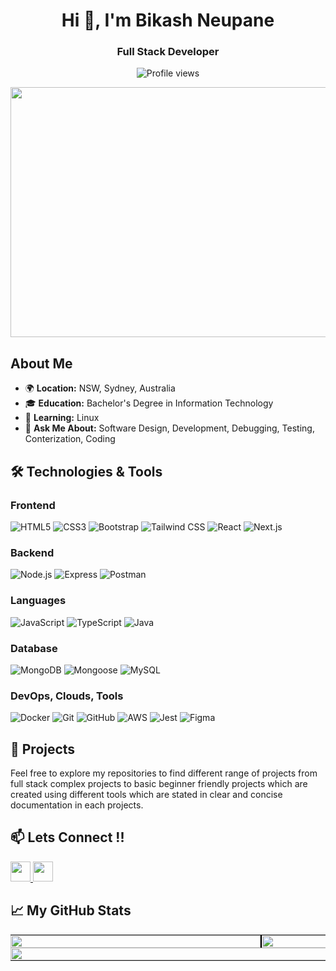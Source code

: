 <h1 align="center">Hi 👋, I'm Bikash Neupane</h1>
<h3 align="center">Full Stack Developer</h3>
 <p align="center">
  <img src="https://komarev.com/ghpvc/?username=bikkashneupane&label=Profile%20views&color=0e75b6&style=flat" alt="Profile views" />
</p>

<img src="https://camo.githubusercontent.com/3492228fd9a698d24cbe02d7e013abc0fe70eebeda013e47dab443f61efe5013/68747470733a2f2f7777772e77696e677374656368736f6c7574696f6e732e636f6d2f77702d636f6e74656e742f75706c6f6164732f323032322f30332f66756c6c2d737461636b2d646576656c6f706d656e742e676966" width="1300" height="400" style="display: flex; margin-left: auto; margin-right: auto;" />


## About Me

- 🌍 **Location:** NSW, Sydney, Australia
- 🎓 **Education:** Bachelor's Degree in Information Technology
- 🌱 **Learning:** Linux
- 💬 **Ask Me About:** Software Design, Development, Debugging, Testing, Conterization, Coding 



## 🛠️ Technologies & Tools

### Frontend

![HTML5](https://img.shields.io/badge/-HTML5-E34F26?style=flat&logo=html5&logoColor=white)
![CSS3](https://img.shields.io/badge/-CSS3-1572B6?style=flat&logo=css3&logoColor=white)
![Bootstrap](https://img.shields.io/badge/Bootstrap-563D7C?style=flat&logo=bootstrap&logoColor=white)
![Tailwind CSS](https://img.shields.io/badge/-Tailwind%20CSS-38BDF8?style=flat&logo=tailwindcss&logoColor=white)
![React](https://img.shields.io/badge/-React-61DAFB?style=flat&logo=react&logoColor=white)
![Next.js](https://img.shields.io/badge/-Next.js-000000?style=flat&logo=next.js&logoColor=white)


### Backend

![Node.js](https://img.shields.io/badge/-Node.js-339933?style=flat&logo=node.js&logoColor=white)
![Express](https://img.shields.io/badge/-Express.js-000000?style=flat&logo=express&logoColor=white)
![Postman](https://img.shields.io/badge/Postman-FF6C37?style=flat&logo=postman&logoColor=white)


### Languages

![JavaScript](https://img.shields.io/badge/-JavaScript-F7DF1E?style=flat&logo=javascript&logoColor=black)
![TypeScript](https://img.shields.io/badge/TypeScript-3178C6?style=flat&logo=typescript&logoColor=white)
![Java](https://img.shields.io/badge/-Java-007396?style=flat&logo=java&logoColor=white)


### Database

![MongoDB](https://img.shields.io/badge/MongoDB-47A248?style=flat&logo=mongodb&logoColor=white)
![Mongoose](https://img.shields.io/badge/-Mongoose-47A248?style=flat&logo=mongoose&logoColor=white)
![MySQL](https://img.shields.io/badge/-MySQL-4479A1?style=flat&logo=mysql&logoColor=white)


### DevOps, Clouds, Tools

![Docker](https://img.shields.io/badge/-Docker-2496ED?style=flat&logo=docker&logoColor=white)
![Git](https://img.shields.io/badge/-Git-F05032?style=flat&logo=git&logoColor=white)
![GitHub](https://img.shields.io/badge/-GitHub-181717?style=flat&logo=github&logoColor=white)
![AWS](https://img.shields.io/badge/AWS-232F3E?style=flat&logo=amazonaws&logoColor=white)
![Jest](https://img.shields.io/badge/Jest-C21325?style=flat&logo=jest&logoColor=white)
![Figma](https://img.shields.io/badge/Figma-F24E1E?style=flat&logo=figma&logoColor=white)


## 🚀 Projects

Feel free to explore my repositories to find different range of projects from full stack complex projects to basic beginner friendly projects which are created using different tools which are stated in clear and concise documentation in each projects. 



## 📫 Lets Connect !!

<p align="left">
  <a href="https://www.github.com/bikkashneupane" target="_blank" rel="noreferrer">
    <picture>
      <source media="(prefers-color-scheme: dark)" srcset="https://raw.githubusercontent.com/danielcranney/readme-generator/main/public/icons/socials/github-dark.svg" />
      <source media="(prefers-color-scheme: light)" srcset="https://raw.githubusercontent.com/danielcranney/readme-generator/main/public/icons/socials/github.svg" />
      <img src="https://raw.githubusercontent.com/danielcranney/readme-generator/main/public/icons/socials/github.svg" width="32" height="32" />
    </picture>
  </a>
  <a href="https://linkedin.com/in/bikkashneupane" target="_blank" rel="noreferrer">
    <picture>
      <source media="(prefers-color-scheme: dark)" srcset="https://raw.githubusercontent.com/danielcranney/readme-generator/main/public/icons/socials/linkedin-dark.svg" />
      <source media="(prefers-color-scheme: light)" srcset="https://raw.githubusercontent.com/danielcranney/readme-generator/main/public/icons/socials/linkedin.svg" />
      <img src="https://raw.githubusercontent.com/danielcranney/readme-generator/main/public/icons/socials/linkedin.svg" width="32" height="32" />
    </picture>
  </a>
</p>


## 📈 My GitHub Stats
<table style="border-collapse: collapse; width: 100%; height: 400px;">
  <tr style="display: flex; height: 100%;">
    <td style="flex: 1; padding: 0; height: 100%; border-right: 2px solid #000;">
      <img src="https://github-readme-stats.vercel.app/api?username=bikkashneupane&show_icons=true&hide_title=true&hide=prs&count_private=true&theme=radical" width="400" height="100%" />
    </td>
    <td style="padding: 0; text-align: center; height: 100%;">
      <img src="https://streak-stats.demolab.com/?user=bikkashneupane&theme=radical" width="800" height="100%" />
    </td>
  </tr>
  <tr>
    <td colspan="2" style="padding: 0; height: 100%;">
      <img src="https://github-readme-stats.vercel.app/api/top-langs/?username=bikkashneupane&layout=compact&theme=radical" width="100%" height="100%" />
    </td>
  </tr>
</table>

